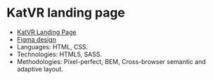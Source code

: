 # KatVR landing page
- [KatVR Landing Page](https://sgw8.github.io/layout_KateVR/)
- [Figma design](https://www.figma.com/file/hhtGde1r4hMr5wghrKm6vl/KatVR)
- Languages: HTML, CSS.
- Technologies: HTML5, SASS.
- Methodologies: Pixel-perfect, BEM, Cross-browser semantic and adaptive layout.
